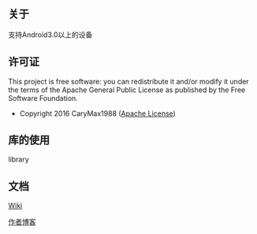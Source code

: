 <h2><a id="user-content-about-this-app" class="anchor" href="#about-this-app" aria-hidden="true"><span class="octicon octicon-link"></span></a>关于</h2>
<p>支持Android3.0以上的设备</p>
<h2><a id="user-content-license" class="anchor" href="#license" aria-hidden="true"><span class="octicon octicon-link"></span></a>许可证</h2>
<p>This project is free software: you can redistribute it and/or modify it under the terms of the Apache General Public License as published by the Free Software Foundation.</p>
<ul>
<li>Copyright 2016 CaryMax1988 (<a href="https://github.com/Carymax1988/SemicircleMenu/blob/master/LICENSE">Apache License</a>)</li>
</ul>
<h2><a id="user-content-source-code-of-libraries-used" class="anchor" href="#source-code-of-libraries-used" aria-hidden="true"><span class="octicon octicon-link"></span></a>库的使用</h2>
<p>library</p>
<h2><a id="user-content-documentation" class="anchor" href="#documentation" aria-hidden="true"><span class="octicon octicon-link"></span></a>文档</h2>
<p><a href="https://github.com/Carymax1988/SemicircleMenu/wiki">Wiki</a></p>
<p><a href="http://liujiaqi.imblog.in">作者博客</a></p>